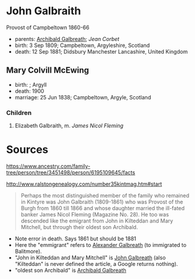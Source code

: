 # John Galbraith

Provost of Campbeltown 1860-66

- parents: [Archibald Galbreath](galbreath-archibald-1760.md); *Jean Corbet*
- birth: 3 Sep 1809; Campbeltown, Argyleshire, Scotland
- death: 12 Sep 1881; Didsbury Manchester Lancashire, United Kingdom

## Mary Colvill McEwing

- birth: ; Argyll
- death: 1900
- marriage: 25 Jun 1838; Campbeltown, Argyle, Scotland

### Children

1. Elizabeth Galbraith, m. *James Nicol Fleming* 


# Sources

https://www.ancestry.com/family-tree/person/tree/3451498/person/6195109645/facts

http://www.ralstongenealogy.com/number35kintmag.htm#start



> Perhaps the most distinguished member of the family who remained 
> in Kintyre was John Galbraith (1809-1861) who was Provost of
> the Burgh from 1860 till 1866 and whose daughter married the 
> ill-fated banker James Nicol Fleming (Magazine No. 28).
> He too was descended like the emigrant from John in Kilteddan 
> and Mary Mitchell, but through their oldest son Archibald. 

- Note error in death.  Says 1861 but should be 1881
- Here the "emmigrant" refers to [Alexander Galbreath](galbreath-alexander-1753.md) (to immigrated to Balitmore).
- "John in Kilteddan and Mary Mitchell" is [John Galbreath](galbreath-john-1680.md) (also "Kilteddan" is never defined the article, a Google returns nothing).
- "oldest son Archibald" is [Archibald Galbreath](galbreath-archibald-1708.md)

